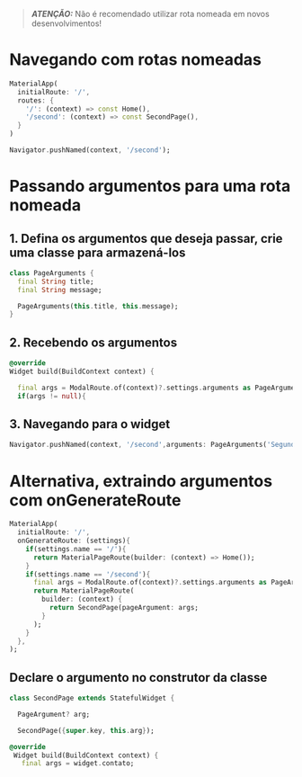 > **_ATENÇÃO:_** Não é recomendado utilizar rota nomeada em novos desenvolvimentos!

# Navegando com rotas nomeadas

```dart
MaterialApp(
  initialRoute: '/',
  routes: {
    '/': (context) => const Home(),
    '/second': (context) => const SecondPage(),
  }
)
```

```dart
Navigator.pushNamed(context, '/second');
```

# Passando argumentos para uma rota nomeada

## 1. Defina os argumentos que deseja passar, crie uma classe para armazená-los

```dart
class PageArguments {
  final String title;
  final String message;

  PageArguments(this.title, this.message);
}
```

## 2. Recebendo os argumentos 

```dart
@override
Widget build(BuildContext context) {

  final args = ModalRoute.of(context)?.settings.arguments as PageArguments?;
  if(args != null){
```

## 3. Navegando para o widget

```dart
Navigator.pushNamed(context, '/second',arguments: PageArguments('Segunda pagina','Com argumentos'));
```

# Alternativa, extraindo argumentos com onGenerateRoute

```dart
MaterialApp(
  initialRoute: '/',
  onGenerateRoute: (settings){
    if(settings.name == '/'){
      return MaterialPageRoute(builder: (context) => Home());
    }
    if(settings.name == '/second'){
      final args = ModalRoute.of(context)?.settings.arguments as PageArgument?;
      return MaterialPageRoute(
        builder: (context) {
          return SecondPage(pageArgument: args;
        }
      );
    }
  },
);
```

## Declare o argumento no construtor da classe

```dart
class SecondPage extends StatefulWidget {

  PageArgument? arg;

  SecondPage({super.key, this.arg});
```

```dart
@override
 Widget build(BuildContext context) {
   final args = widget.contato;
```
